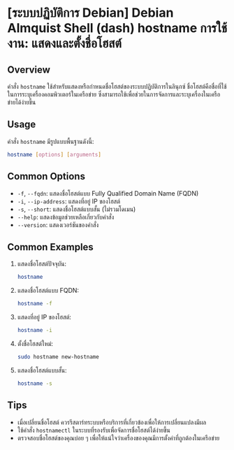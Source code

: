 # [ระบบปฏิบัติการ Debian] Debian Almquist Shell (dash) hostname การใช้งาน: แสดงและตั้งชื่อโฮสต์

## Overview
คำสั่ง `hostname` ใช้สำหรับแสดงหรือกำหนดชื่อโฮสต์ของระบบปฏิบัติการในลินุกซ์ ชื่อโฮสต์คือชื่อที่ใช้ในการระบุเครื่องคอมพิวเตอร์ในเครือข่าย ซึ่งสามารถใช้เพื่อช่วยในการจัดการและระบุเครื่องในเครือข่ายได้ง่ายขึ้น

## Usage
คำสั่ง `hostname` มีรูปแบบพื้นฐานดังนี้:

```bash
hostname [options] [arguments]
```

## Common Options
- `-f`, `--fqdn`: แสดงชื่อโฮสต์แบบ Fully Qualified Domain Name (FQDN)
- `-i`, `--ip-address`: แสดงที่อยู่ IP ของโฮสต์
- `-s`, `--short`: แสดงชื่อโฮสต์แบบสั้น (ไม่รวมโดเมน)
- `--help`: แสดงข้อมูลช่วยเหลือเกี่ยวกับคำสั่ง
- `--version`: แสดงเวอร์ชันของคำสั่ง

## Common Examples
1. แสดงชื่อโฮสต์ปัจจุบัน:
   ```bash
   hostname
   ```

2. แสดงชื่อโฮสต์แบบ FQDN:
   ```bash
   hostname -f
   ```

3. แสดงที่อยู่ IP ของโฮสต์:
   ```bash
   hostname -i
   ```

4. ตั้งชื่อโฮสต์ใหม่:
   ```bash
   sudo hostname new-hostname
   ```

5. แสดงชื่อโฮสต์แบบสั้น:
   ```bash
   hostname -s
   ```

## Tips
- เมื่อเปลี่ยนชื่อโฮสต์ ควรรีสตาร์ทระบบหรือบริการที่เกี่ยวข้องเพื่อให้การเปลี่ยนแปลงมีผล
- ใช้คำสั่ง `hostnamectl` ในระบบที่รองรับเพื่อจัดการชื่อโฮสต์ได้ง่ายขึ้น
- ตรวจสอบชื่อโฮสต์ของคุณบ่อย ๆ เพื่อให้แน่ใจว่าเครื่องของคุณมีการตั้งค่าที่ถูกต้องในเครือข่าย